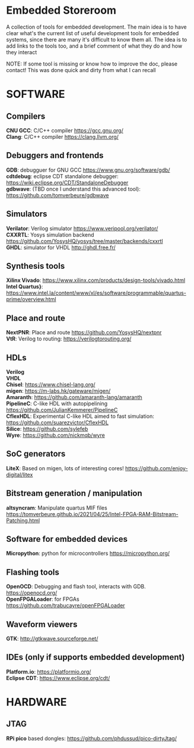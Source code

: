 # Embedded Storeroom

A collection of tools for embedded development. The main idea is to have clear what's the current list of useful development tools for embedded systems, since there are many it's difficult to know them all.
The idea is to add links to the tools too, and a brief comment of what they do and how they interact

NOTE: If some tool is missing or know how to improve the doc, please contact! This was done quick and dirty from what I can recall

# SOFTWARE

## Compilers
**CNU GCC**: C/C++ compiler https://gcc.gnu.org/<br>
**Clang**: C/C++ compiler https://clang.llvm.org/<br>

## Debuggers and frontends
**GDB**: debugguer for GNU GCC https://www.gnu.org/software/gdb/<br>
**cdtdebug**: eclipse CDT standalone debugger: https://wiki.eclipse.org/CDT/StandaloneDebugger<br>
**gdbwave**: (TBD once I understand this advanced tool): https://github.com/tomverbeure/gdbwave<br>

## Simulators
**Verilator**: Verilog simulator https://www.veripool.org/verilator/<br>
**CXXRTL**: Yosys simulation backend https://github.com/YosysHQ/yosys/tree/master/backends/cxxrtl<br>
**GHDL**: simulator for VHDL http://ghdl.free.fr/<br>

## Synthesis tools
**Xilinx Vivado**: https://www.xilinx.com/products/design-tools/vivado.html
**Intel Quartus}**: https://www.intel.la/content/www/xl/es/software/programmable/quartus-prime/overview.html<br>

## Place and route
**NextPNR**: Place and route https://github.com/YosysHQ/nextpnr<br>
**VtR**: Verilog to routing: https://verilogtorouting.org/<br>

## HDLs
**Verilog**<br>
**VHDL**<br>
**Chisel**: https://www.chisel-lang.org/<br>
**migen**: https://m-labs.hk/gateware/migen/<br>
**Amaranth**: https://github.com/amaranth-lang/amaranth<br>
**PipelineC**: C-like HDL with autopipelining https://github.com/JulianKemmerer/PipelineC<br>
**CflexHDL**: Experimental C-like HDL aimed to fast simulation: https://github.com/suarezvictor/CflexHDL<br>
**Silice**: https://github.com/sylefeb<br>
**Wyre**: https://github.com/nickmqb/wyre<br>

## SoC generators
**LiteX**: Based on migen, lots of interesting cores! https://github.com/enjoy-digital/litex<br>

## Bitstream generation / manipulation
**altsyncram**: Manipulate quartus MIF files https://tomverbeure.github.io/2021/04/25/Intel-FPGA-RAM-Bitstream-Patching.html

## Software for embedded devices
**Micropython**: python for microcontrollers https://micropython.org/<br>

## Flashing tools
**OpenOCD**: Debugging and flash tool, interacts with GDB. https://openocd.org/<br>
**OpenFPGALoader**: for FPGAs https://github.com/trabucayre/openFPGALoader<br>

## Waveform viewers
**GTK**: http://gtkwave.sourceforge.net/<br>

## IDEs (only if supports embedded development)
**Platform.io**: https://platformio.org/<br>
**Eclipse CDT**: https://www.eclipse.org/cdt/<br>

# HARDWARE

## JTAG
**RPi pico** based dongles: https://github.com/phdussud/pico-dirtyJtag/<br>



